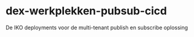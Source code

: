 # dex-werkplekken-pubsub-cicd
De IKO deployments voor de multi-tenant publish en subscribe oplossing
